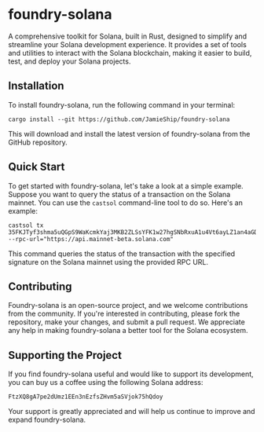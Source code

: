 # foundry-solana
A comprehensive toolkit for Solana, built in Rust, designed to simplify and streamline your Solana development experience. It provides a set of tools and utilities to interact with the Solana blockchain, making it easier to build, test, and deploy your Solana projects.

## Installation
To install foundry-solana, run the following command in your terminal:
```shell
cargo install --git https://github.com/JamieShip/foundry-solana
```
This will download and install the latest version of foundry-solana from the GitHub repository.

## Quick Start
To get started with foundry-solana, let's take a look at a simple example. Suppose you want to query the status of a transaction on the Solana mainnet. You can use the `castsol` command-line tool to do so. Here's an example:
```shell
castsol tx 35FKJTyf3shma5uQGpS9WaKcmkYaj3MKB2ZLSsYFK1w27hgSNbRxuA1u4Vt6ayLZ1an4aGDRSC6qbvRmVunj3D2A --rpc-url="https://api.mainnet-beta.solana.com"
```
This command queries the status of the transaction with the specified signature on the Solana mainnet using the provided RPC URL.

## Contributing
Foundry-solana is an open-source project, and we welcome contributions from the community. If you're interested in contributing, please fork the repository, make your changes, and submit a pull request. We appreciate any help in making foundry-solana a better tool for the Solana ecosystem.

## Supporting the Project
If you find foundry-solana useful and would like to support its development, you can buy us a coffee using the following Solana address:
```
FtzXQ8gA7pe2dUmz1EEn3nEzfsZHvm5aSVjok75hQdoy
```
Your support is greatly appreciated and will help us continue to improve and expand foundry-solana.
